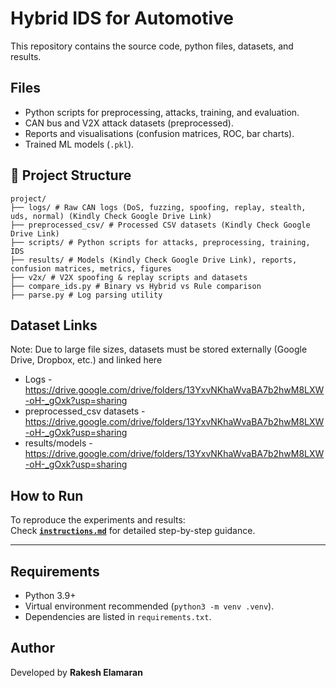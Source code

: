 # Hybrid IDS for Automotive

This repository contains the source code, python files, datasets, and results.

## Files
- Python scripts for preprocessing, attacks, training, and evaluation.  
- CAN bus and V2X attack datasets (preprocessed).  
- Reports and visualisations (confusion matrices, ROC, bar charts).  
- Trained ML models (`.pkl`).

## 📂 Project Structure
```
project/
├── logs/ # Raw CAN logs (DoS, fuzzing, spoofing, replay, stealth, uds, normal) (Kindly Check Google Drive Link)
├── preprocessed_csv/ # Processed CSV datasets (Kindly Check Google Drive Link)
├── scripts/ # Python scripts for attacks, preprocessing, training, IDS
├── results/ # Models (Kindly Check Google Drive Link), reports, confusion matrices, metrics, figures
├── v2x/ # V2X spoofing & replay scripts and datasets
├── compare_ids.py # Binary vs Hybrid vs Rule comparison
├── parse.py # Log parsing utility
```

## Dataset Links

Note: Due to large file sizes, datasets must be stored externally (Google Drive, Dropbox, etc.) and linked here

- Logs - https://drive.google.com/drive/folders/13YxvNKhaWvaBA7b2hwM8LXW-oH-_gOxk?usp=sharing
- preprocessed_csv datasets - https://drive.google.com/drive/folders/13YxvNKhaWvaBA7b2hwM8LXW-oH-_gOxk?usp=sharing
- results/models - https://drive.google.com/drive/folders/13YxvNKhaWvaBA7b2hwM8LXW-oH-_gOxk?usp=sharing

## How to Run
To reproduce the experiments and results:  
Check **[`instructions.md`](instructions.md)** for detailed step-by-step guidance.  

---

## Requirements
- Python 3.9+  
- Virtual environment recommended (`python3 -m venv .venv`).  
- Dependencies are listed in `requirements.txt`.


## Author
Developed by **Rakesh Elamaran**  
